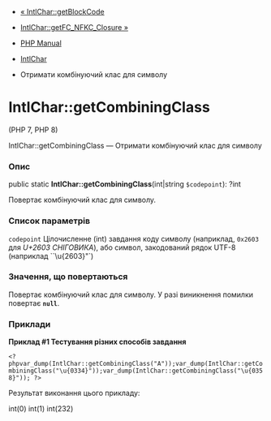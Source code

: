 - [« IntlChar::getBlockCode](intlchar.getblockcode.md)
- [IntlChar::getFC_NFKC_Closure »](intlchar.getfc-nfkc-closure.md)

- [PHP Manual](index.md)
- [IntlChar](class.intlchar.md)
- Отримати комбінуючий клас для символу

# IntlChar::getCombiningClass

(PHP 7, PHP 8)

IntlChar::getCombiningClass — Отримати комбінуючий клас для символу

### Опис

public static **IntlChar::getCombiningClass**(int\|string `$codepoint`):
?int

Повертає комбінуючий клас для символу.

### Список параметрів

`codepoint`
Цілочисленне (int) завдання коду символу (наприклад, `0x2603` для *U+2603
СНІГОВИКА*), або символ, закодований рядок UTF-8 (наприклад
``\u{2603}"`)

### Значення, що повертаються

Повертає комбінуючий клас для символу. У разі виникнення
помилки повертає **`null`**.

### Приклади

**Приклад #1 Тестування різних способів завдання**

` <?phpvar_dump(IntlChar::getCombiningClass("A"));var_dump(IntlChar::getCombiningClass("\u{0334}"));var_dump(IntlChar::getCombiningClass("\u{0358}")); ?> `

Результат виконання цього прикладу:

int(0)
int(1)
int(232)
